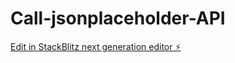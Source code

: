 # Call-jsonplaceholder-API

[Edit in StackBlitz next generation editor ⚡️](https://stackblitz.com/~/github.com/ugrasenanv/Call-jsonplaceholder-API)